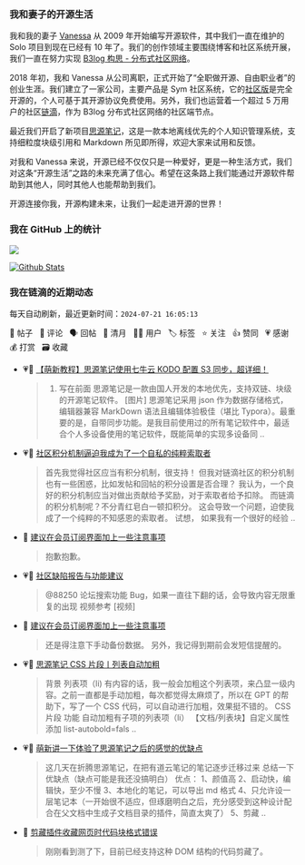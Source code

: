 ### 我和妻子的开源生活

我和我的妻子 [Vanessa](https://github.com/Vanessa219) 从 2009 年开始编写开源软件，其中我们一直在维护的 Solo 项目到现在已经有 10 年了。我们的创作领域主要围绕博客和社区系统开展，我们一直在努力实现 [B3log 构思 - 分布式社区网络](https://ld246.com/article/1546941897596)。

2018 年初，我和 Vanessa 从公司离职，正式开始了“全职做开源、自由职业者”的创业生涯。我们建立了一家公司，主要产品是 Sym 社区系统，它的[社区版](https://github.com/88250/symphony)是完全开源的，个人可基于其开源协议免费使用。另外，我们也运营着一个超过 5 万用户的社区[链滴](https://ld246.com)，作为 B3log 分布式社区网络的社区端节点。

最近我们开启了新项目[思源笔记](https://github.com/siyuan-note/siyuan)，这是一款本地离线优先的个人知识管理系统，支持细粒度块级引用和 Markdown 所见即所得，欢迎大家来试用和反馈。

对我和 Vanessa 来说，开源已经不仅仅只是一种爱好，更是一种生活方式，我们对这条“开源生活”之路的未来充满了信心。希望在这条路上我们能通过开源软件帮助到其他人，同时其他人也能帮助到我们。

开源连接你我，开源构建未来，让我们一起走进开源的世界！

### 我在 GitHub 上的统计

<a title="Hits" target="_blank" href="https://github.com/88250/88250"><img src="https://hits.b3log.org/88250/88250.svg"></a>

[![Github Stats](https://github-readme-stats.vercel.app/api?username=88250&theme=tokyonight&show_icons=true)](https://github.com/88250)

<!--events start -->

### 我在链滴的近期动态

每天自动刷新，最近更新时间：`2024-07-21 16:05:13`

📝 帖子 &nbsp; 💬 评论 &nbsp; 🗣 回帖 &nbsp; 🌙 清月 &nbsp; 👨‍💻 用户 &nbsp; 🏷️ 标签 &nbsp; ⭐️ 关注 &nbsp; 👍 赞同 &nbsp; 💗 感谢 &nbsp; 💰 打赏 &nbsp; 🗃 收藏

* 💗📝 [【萌新教程】思源笔记使用七牛云 KODO 配置 S3 同步，超详细！](https://ld246.com/article/1721224903886)

  > 1. 写在前面 思源笔记是一款由国人开发的本地优先，支持双链、块级的开源笔记软件。 [图片] 思源笔记采用 json 作为数据存储格式，编辑器兼容 MarkDown 语法且编辑体验极佳（堪比 Typora）。最重要的是，自带同步功能。是我目前使用过的所有笔记软件中，最适合个人多设备使用的笔记软件，既能简单的实现多设备同 ..
* 💗📝 [社区积分机制逼迫我成为了一个自私的纯粹索取者](https://ld246.com/article/1721262840009)

  > 首先我觉得社区应当有积分机制，很支持！ 但我对链滴社区的积分机制也有一些困惑，比如发帖和回帖的积分设置是否合理？ 我认为，一个良好的积分机制应当对做出贡献给予奖励，对于索取者给予扣除。 而链滴的积分机制呢？不分青红皂白一顿扣积分。 这会导致一个问题，迫使我成了一个纯粹的不知感恩的索取者。 试想， 如果我有一个很好的经验 ..
* 💬 [建议在会员订阅界面加上一些注意事项](https://ld246.com/article/1721224753135/comment/1721318581012#comments)

  > 抱歉抱歉。
* 💗💬 [社区缺陷报告与功能建议](https://ld246.com/article/1438049659432/comment/1721282690834#comments)

  > @88250 论坛搜索功能 Bug，如果一直往下翻的话，会导致内容无限重复的出现 视频参考 [视频]
* 💬 [建议在会员订阅界面加上一些注意事项](https://ld246.com/article/1721224753135/comment/1721257832877#comments)

  > 还是得注意下手动备份数据。 另外，我记得到期前会发短信提醒的。
* 💗📝 [思源笔记 CSS 片段丨列表自动加粗](https://ld246.com/article/1721171554952)

  > 背景 列表项（li) 有内容的话，我一般会加粗这个列表项，来凸显一级内容。之前一直都是手动加粗，每次都觉得太麻烦了，所以在 GPT 的帮助下，写了一个 CSS 代码，可以自动进行加粗，效果挺不错的。 CSS 片段 功能 自动加粗有子项的列表项（li） 【文档/列表块】自定义属性添加 list-autobold=fals ..
* 💗📝 [萌新讲一下体验了思源笔记之后的感觉的优缺点](https://ld246.com/article/1720968912638)

  > 这几天在折腾思源笔记，在把有道云笔记的笔记逐步迁移过来 总结一下优缺点（缺点可能是我还没搞明白） 优点： 1、颜值高 2、启动快，编辑快，至少不慢 3、本地化的笔记，可以导出 md 格式 4、只允许设一层笔记本（一开始很不适应，但琢磨明白之后，充分感受到这种设计配合在父文档中生成子文档目录的插件，简直太爽了） 5、剪藏 ..
* 💬 [剪藏插件收藏网页时代码块格式错误](https://ld246.com/article/1696204715732/comment/1721179848150#comments)

  > 刚刚看到测了下，目前已经支持这种 DOM 结构的代码剪藏了。


<!--events end -->
